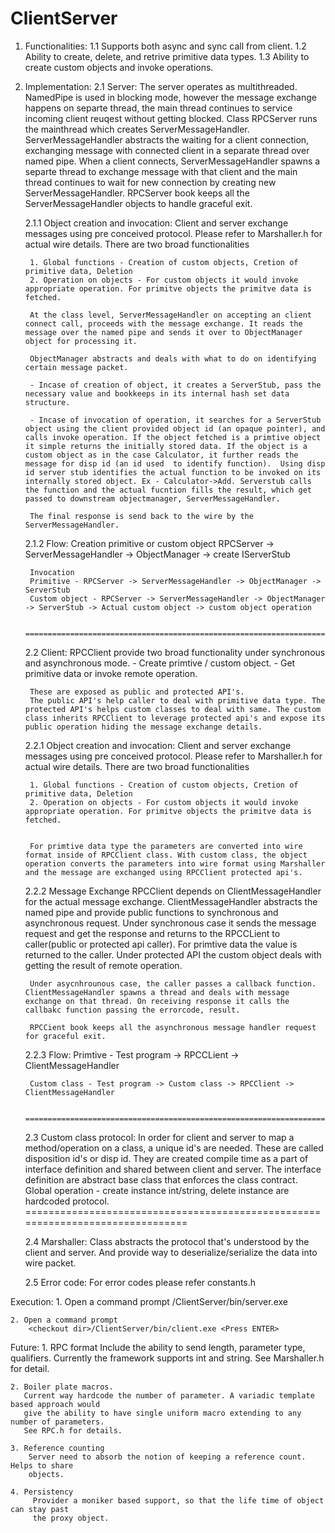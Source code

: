 # ClientServer


1.  Functionalities:
	1.1 Supports both async and sync call from client.
	1.2 Ability to create, delete, and retrive primitive data types.
	1.3 Ability to create custom objects and invoke operations.


2. Implementation:
	2.1 Server:
		The server operates as multithreaded. NamedPipe is used in blocking mode, however the message exchange happens on separte thread, the main thread continues to service incoming client reuqest without getting blocked.
		Class RPCServer runs  the mainthread which creates ServerMessageHandler. ServerMessageHandler abstracts the waiting for a client connection, exchanging message with connected client in a separate thread over named pipe. When a client connects, ServerMessageHandler spawns a separte thread to exchange message with that client and the main thread continues to wait for new connection by creating new ServerMessageHandler. 
		RPCServer book keeps all the ServerMessageHandler objects to handle graceful exit.

	2.1.1 Object creation and invocation:
		Client and server exchange messages using pre conceived protocol.  Please refer to Marshaller.h for actual wire details. There are two broad functionalities

		1. Global functions - Creation of custom objects, Cretion of primitive data, Deletion
		2. Operation on objects - For custom objects it would invoke appropriate operation. For primitve objects the primitve data is fetched.

		At the class level, ServerMessageHandler on accepting an client connect call, proceeds with the message exchange. It reads the message over the named pipe and sends it over to ObjectManager object for processing it. 

		ObjectManager abstracts and deals with what to do on identifying certain message packet. 

		- Incase of creation of object, it creates a ServerStub, pass the necessary value and bookkeeps in its internal hash set data structure. 

		- Incase of invocation of operation, it searches for a ServerStub object using the client provided object id (an opaque pointer), and calls invoke operation. If the object fetched is a primtive object it simple returns the initially stored data. If the object is a custom object as in the case Calculator, it further reads the message for disp id (an id used  to identify function).  Using disp id server stub identifies the actual function to be invoked on its internally stored object. Ex - Calculator->Add. Serverstub calls the function and the actual fucntion fills the result, which get passed to downstream objectmanager, ServerMessageHandler. 

		The final response is send back to the wire by the ServerMessageHandler.

	2.1.2 Flow:
	    Creation primitive or custom object
		RPCServer -> ServerMessageHandler -> ObjectManager -> create IServerStub

		Invocation
		Primitive - RPCServer -> ServerMessageHandler -> ObjectManager -> ServerStub 
		Custom object - RPCServer -> ServerMessageHandler -> ObjectManager -> ServerStub -> Actual custom object -> custom object operation

		===============================================================================
	
	2.2 Client:
		RPCClient provide two broad functionality under synchronous and asynchronous mode. 
		 - Create primtive / custom object.
		 - Get primitive data or invoke remote operation.

		These are exposed as public and protected API's.
		The public API's help caller to deal with primitive data type. The protected API's helps custom classes to deal with same. The custom class inherits RPCClient to leverage protected api's and expose its public operation hiding the message exchange details.

	2.2.1 Object creation and invocation:
		Client and server exchange messages using pre conceived protocol.  Please refer to Marshaller.h for actual wire details. There are two broad functionalities

		1. Global functions - Creation of custom objects, Cretion of primitive data, Deletion
		2. Operation on objects - For custom objects it would invoke appropriate operation. For primitve objects the primitve data is fetched.


		For primtive data type the parameters are converted into wire format inside of RPCClient class. With custom class, the object operation converts the parameters into wire format using Marshaller and the message are exchanged using RPCClient protected api's.

	2.2.2 Message Exchange
		RPCClient depends on ClientMessageHandler for the actual message exchange. ClientMessageHandler abstracts the named pipe and provide public functions to synchronous and asynchronous request. Under synchronous case it sends the message request and get the response and returns to the RPCCLient to caller(public or protected api caller). For primtive data the value is returned to the caller. Under protected API the custom object deals with getting the result of remote operation.

		Under asycnhrounous case, the caller passes a callback function. ClientMessageHandler spawns a thread and deals with message exchange on that thread. On receiving response it calls the callbakc function passing the errorcode, result.

		RPCCient book keeps all the asynchronous message handler request for graceful exit. 

	2.2.3 Flow:
		Primtive - Test program -> RPCCLient -> ClientMessageHandler

		Custom class - Test program -> Custom class -> RPCClient -> ClientMessageHandler

		===============================================================================

	2.3 Custom class protocol:
		In order for client and server to map a method/operation on a class, a unique id's are needed. These are called disposition id's or disp id. They are created compile time as a part of interface definition and shared between client and server. The interface definition are abstract base class that enforces the class contract. 
		Global operation - create instance int/string, delete instance are hardcoded protocol.	
		===============================================================================

	2.4 Marshaller: 
		Class abstracts the protocol that's understood by the client and server. And provide way to deserialize/serialize the data into wire packet.  

	2.5 Error code:
		For error codes please refer constants.h

Execution:
	1. Open a command prompt
	 <checkout dir>/ClientServer/bin/server.exe <Press ENTER>

	2. Open a command prompt
		<checkout dir>/ClientServer/bin/client.exe <Press ENTER>

Future:
	1. RPC format
	   Include the ability to send length, parameter type, qualifiers. Currently the framework supports int and string.
	   See Marshaller.h for detail. 

	2. Boiler plate macros.
	   Current way hardcode the number of parameter. A variadic template based approach would
	   give the ability to have single uniform macro extending to any number of parameters. 	
	   See RPC.h for details.

	3. Reference counting 
	    Server need to absorb the notion of keeping a reference count. Helps to share
	    objects.  

	4. Persistency
	     Provider a moniker based support, so that the life time of object can stay past
	     the proxy object.
